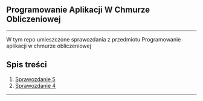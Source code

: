 ## Programowanie Aplikacji W Chmurze Obliczeniowej

---

W tym repo umieszczone sprawozdania z przedmiotu Programowanie aplikacji w chmurze obliczeniowej

## Spis treści
1. [Sprawozdanie 5](SprawozdanieNR5/README.md) 
2. [Sprawozdanie 4](SprawozdanieNR4/Dockerfile)
---